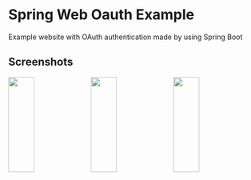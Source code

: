 # Spring Web Oauth Example
Example website with OAuth authentication made by using Spring Boot

## Screenshots
<img target="_blank" src="https://raw.githubusercontent.com/bmstefanski/spring-vue-rest-oauth2/master/external/login.png?token=Abn2960imU1AsIq_WT70uFyxo8QSbYntks5bv1u2wA%3D%3D" height="190" width="32%" ></img>
<img target="_blank" src="https://raw.githubusercontent.com/bmstefanski/spring-vue-rest-oauth2/master/external/home.png?token=Abn298hI5Ykh5n82me2ysSOEEqEEpo0jks5bv1u0wA%3D%3D" height="190" width="32%" ></img>
<img target="_blank" src="https://raw.githubusercontent.com/bmstefanski/spring-vue-rest-oauth2/master/external/not-logged-in.png?token=Abn296FnALvQcGjaIK4vGtUdXNVMwGD0ks5bv1u5wA%3D%3D" height="190" width="32%" ></img>
